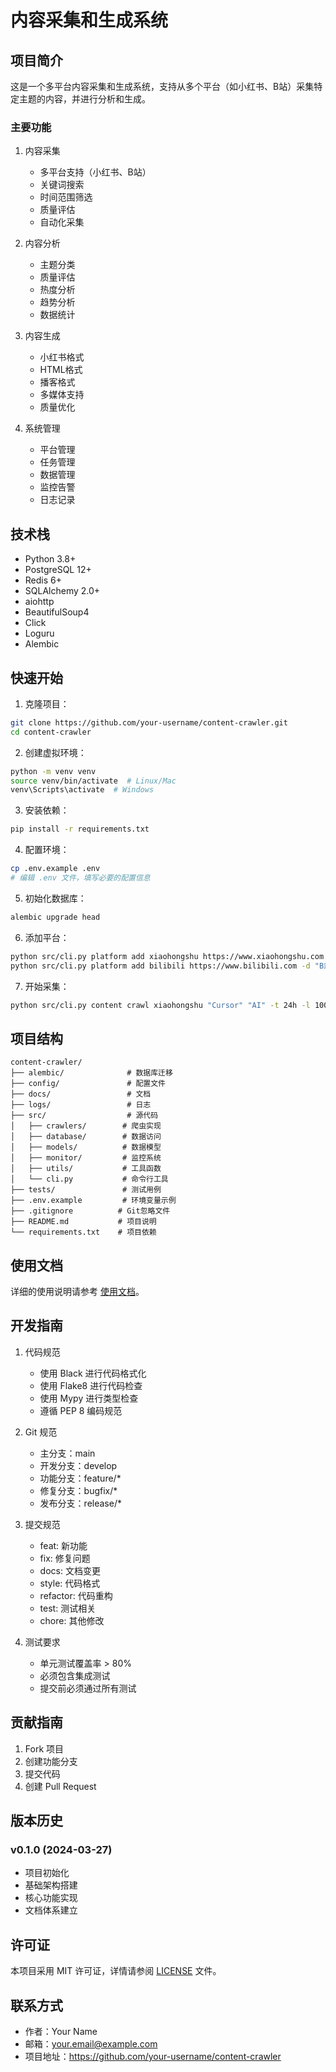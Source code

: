 # 内容采集和生成系统

## 项目简介

这是一个多平台内容采集和生成系统，支持从多个平台（如小红书、B站）采集特定主题的内容，并进行分析和生成。

### 主要功能

1. 内容采集
   - 多平台支持（小红书、B站）
   - 关键词搜索
   - 时间范围筛选
   - 质量评估
   - 自动化采集

2. 内容分析
   - 主题分类
   - 质量评估
   - 热度分析
   - 趋势分析
   - 数据统计

3. 内容生成
   - 小红书格式
   - HTML格式
   - 播客格式
   - 多媒体支持
   - 质量优化

4. 系统管理
   - 平台管理
   - 任务管理
   - 数据管理
   - 监控告警
   - 日志记录

## 技术栈

- Python 3.8+
- PostgreSQL 12+
- Redis 6+
- SQLAlchemy 2.0+
- aiohttp
- BeautifulSoup4
- Click
- Loguru
- Alembic

## 快速开始

1. 克隆项目：
```bash
git clone https://github.com/your-username/content-crawler.git
cd content-crawler
```

2. 创建虚拟环境：
```bash
python -m venv venv
source venv/bin/activate  # Linux/Mac
venv\Scripts\activate  # Windows
```

3. 安装依赖：
```bash
pip install -r requirements.txt
```

4. 配置环境：
```bash
cp .env.example .env
# 编辑 .env 文件，填写必要的配置信息
```

5. 初始化数据库：
```bash
alembic upgrade head
```

6. 添加平台：
```bash
python src/cli.py platform add xiaohongshu https://www.xiaohongshu.com -d "小红书" -c config/xiaohongshu.json
python src/cli.py platform add bilibili https://www.bilibili.com -d "B站" -c config/bilibili.json
```

7. 开始采集：
```bash
python src/cli.py content crawl xiaohongshu "Cursor" "AI" -t 24h -l 100
```

## 项目结构

```
content-crawler/
├── alembic/              # 数据库迁移
├── config/               # 配置文件
├── docs/                 # 文档
├── logs/                 # 日志
├── src/                  # 源代码
│   ├── crawlers/        # 爬虫实现
│   ├── database/        # 数据访问
│   ├── models/          # 数据模型
│   ├── monitor/         # 监控系统
│   ├── utils/           # 工具函数
│   └── cli.py           # 命令行工具
├── tests/               # 测试用例
├── .env.example         # 环境变量示例
├── .gitignore          # Git忽略文件
├── README.md           # 项目说明
└── requirements.txt    # 项目依赖
```

## 使用文档

详细的使用说明请参考 [使用文档](docs/usage.md)。

## 开发指南

1. 代码规范
   - 使用 Black 进行代码格式化
   - 使用 Flake8 进行代码检查
   - 使用 Mypy 进行类型检查
   - 遵循 PEP 8 编码规范

2. Git 规范
   - 主分支：main
   - 开发分支：develop
   - 功能分支：feature/*
   - 修复分支：bugfix/*
   - 发布分支：release/*

3. 提交规范
   - feat: 新功能
   - fix: 修复问题
   - docs: 文档变更
   - style: 代码格式
   - refactor: 代码重构
   - test: 测试相关
   - chore: 其他修改

4. 测试要求
   - 单元测试覆盖率 > 80%
   - 必须包含集成测试
   - 提交前必须通过所有测试

## 贡献指南

1. Fork 项目
2. 创建功能分支
3. 提交代码
4. 创建 Pull Request

## 版本历史

### v0.1.0 (2024-03-27)
- 项目初始化
- 基础架构搭建
- 核心功能实现
- 文档体系建立

## 许可证

本项目采用 MIT 许可证，详情请参阅 [LICENSE](LICENSE) 文件。

## 联系方式

- 作者：Your Name
- 邮箱：your.email@example.com
- 项目地址：https://github.com/your-username/content-crawler